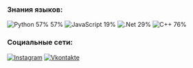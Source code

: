 
### Знания языков:
![Python 57%](https://img.shields.io/badge/-Python-090909?style=for-the-badge&logo=python&logoColor=47C5FB)  57%
![JavaScript](https://img.shields.io/badge/-JavaScript-090909?style=for-the-badge&logo=JavaScript&logoColor=E9D54D)  19%
![.Net](https://img.shields.io/badge/-Framework-090909?style=for-the-badge&logo=.net&logoColor=E5D3FF) 29%
![C++](https://img.shields.io/badge/-C++-090909?style=for-the-badge&logo=C%2b%2b&logoColor=6296CC)  76%

### Социальные сети:
[![Instagram](https://img.shields.io/badge/-Instagram-090909?style=for-the-badge&logo=instagram&logoColor=B4068E)](https://www.instagram.com/zloy_racon)
[![Vkontakte](https://img.shields.io/badge/-Vkontakte-090909?style=for-the-badge&logo=Vk&logoColor=4F7DB3)](https://vk.com/advisorry24)
